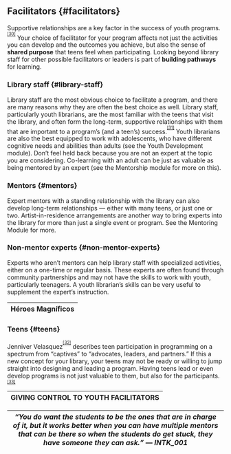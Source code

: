 ## Facilitators {#facilitators}

Supportive relationships are a key factor in the success of youth programs.<sup><sup id="475227212516830-footnote-ref-30"><a href="#475227212516830-footnote-30">[30]</a></sup></sup> Your choice of facilitator for your program affects not just the activities you can develop and the outcomes you achieve, but also the sense of **shared purpose** that teens feel when participating. Looking beyond library staff for other possible facilitators or leaders is part of **building pathways** for learning.

### Library staff {#library-staff}

Library staff are the most obvious choice to facilitate a program, and there are many reasons why they are often the best choice as well. Library staff, particularly youth librarians, are the most familiar with the teens that visit the library, and often form the long-term, supportive relationships with them that are important to a program’s (and a teen’s) success.<sup><sup id="475227212516830-footnote-ref-31"><a href="#475227212516830-footnote-31">[31]</a></sup></sup> Youth librarians are also the best equipped to work with adolescents, who have different cognitive needs and abilities than adults (see the Youth Development module). Don’t feel held back because you are not an expert at the topic you are considering. Co-learning with an adult can be just as valuable as being mentored by an expert (see the Mentorship module for more on this).

### Mentors {#mentors}

Expert mentors with a standing relationship with the library can also develop long-term relationships — either with many teens, or just one or two. Artist-in-residence arrangements are another way to bring experts into the library for more than just a single event or program. See the Mentoring Module for more.

### Non-mentor experts {#non-mentor-experts}

Experts who aren’t mentors can help library staff with specialized activities, either on a one-time or regular basis. These experts are often found through community partnerships and may not have the skills to work with youth, particularly teenagers. A youth librarian’s skills can be very useful to supplement the expert’s instruction.

| **Héroes Magníficos** |
| --- |

### Teens {#teens}

Jenniver Velasquez<sup><sup id="475227212516830-footnote-ref-32"><a href="#475227212516830-footnote-32">[32]</a></sup></sup> describes teen participation in programming on a spectrum from “captives” to “advocates, leaders, and partners.” If this a new concept for your library, your teens may not be ready or willing to jump straight into designing and leading a program. Having teens lead or even develop programs is not just valuable to them, but also for the participants.<sup><sup id="475227212516830-footnote-ref-33"><a href="#475227212516830-footnote-33">[33]</a></sup></sup>

| **GIVING CONTROL TO YOUTH FACILITATORS** |
| --- |

| **_“You do want the students to be the ones that are in charge of it, but it works better when you can have multiple mentors that can be there so when the students do get stuck, they have someone they can ask.” — INTK_001_** |
| --- |

[^30]: Koke, Judy, and Lynn Dierking. _Museums and Libraries Engaging America’s Youth: Final Report of a Study of IMLS Youth Programs, 1998-2003_. Washington, DC: Institute of Museum and Library Services, 2007\.

[^31]: Koke, Judy, and Lynn Dierking. _Museums and Libraries Engaging America’s Youth: Final Report of a Study of IMLS Youth Programs, 1998-2003_. Washington, DC: Institute of Museum and Library Services, 2007\.

[^32]: Velasquez, Jennifer, and YALSA. Teen Programming Development: Making It About the Teens from Start to Finish, 2016\. https://www.youtube.com/watch?v=A6pO_M_8hLM.

[^33]: Matthias, Cynthia, and Christy Mulligan. “Hennepin County Library’s Teen Tech Squad: Youth Leadership and Technology Free-for-All.” _Young Adult Library Services_ 2010, no. Winter (2010): 13–16\.